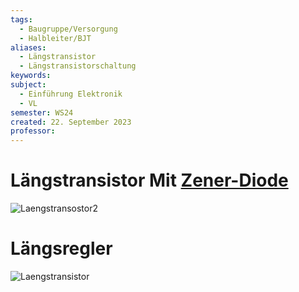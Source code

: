 ```yaml
---
tags: 
  - Baugruppe/Versorgung
  - Halbleiter/BJT
aliases: 
  - Längstransistor
  - Längstransistorschaltung
keywords: 
subject:
  - Einführung Elektronik
  - VL
semester: WS24
created: 22. September 2023
professor:
---
```


# Längstransistor Mit [Zener-Diode](../Halbleiter/Zener-Diode.md)

![Laengstransostor2](../assets/Laengstransostor2.png)

# Längsregler

![Laengstransistor](../assets/Laengstransistor.png)